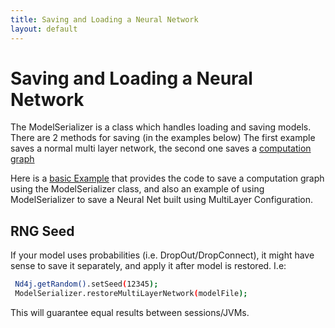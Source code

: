 ```yaml
---
title: Saving and Loading a Neural Network
layout: default
---
```


# Saving and Loading a Neural Network
The ModelSerializer is a class which handles loading and saving models. There are 2 methods for saving (in the examples below)
The first example saves a normal multi layer network, the second one saves a [computation graph](https://deeplearning4j.org/compgraph)

Here is a [basic Example](https://github.com/deeplearning4j/dl4j-examples/tree/master/dl4j-examples/src/main/java/org/deeplearning4j/examples/misc/modelsaving) that provides the code to save a computation graph using the ModelSerializer class, and also an example of using ModelSerializer to save a Neural Net built using MultiLayer Configuration.  

## RNG Seed

If your model uses probabilities (i.e. DropOut/DropConnect), it might have sense to save it separately, and apply it after model is restored. I.e:

```bash
 Nd4j.getRandom().setSeed(12345);
 ModelSerializer.restoreMultiLayerNetwork(modelFile);
```

This will guarantee equal results between sessions/JVMs.

<!---
Verify up to date before re-including
Below is an example of loading either a multilayernetwork or a computation graph:
[See the example test](https://github.com/deeplearning4j/deeplearning4j/blob/master/deeplearning4j-core/src/test/java/org/deeplearning4j/util/ModelSerializerTest.java)
-->

